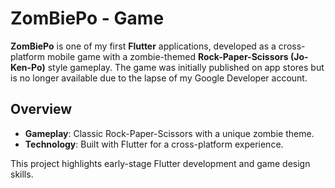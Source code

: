 
# ZomBiePo - Game

**ZomBiePo** is one of my first **Flutter** applications, developed as a cross-platform mobile game with a zombie-themed **Rock-Paper-Scissors (Jo-Ken-Po)** style gameplay. The game was initially published on app stores but is no longer available due to the lapse of my Google Developer account.

## Overview

- **Gameplay**: Classic Rock-Paper-Scissors with a unique zombie theme.
- **Technology**: Built with Flutter for a cross-platform experience.

This project highlights early-stage Flutter development and game design skills.

